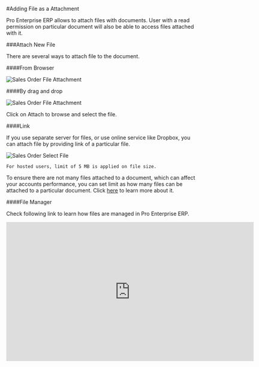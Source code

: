 #Adding File as a Attachment

Pro Enterprise ERP allows to attach files with documents. User with a read permission on particular document will also be able to access files attached with it.

###Attach New File

There are several ways to attach file to the document.

####From Browser

<img alt="Sales Order File Attachment" class="screenshot" src="/docs/assets/img/articles/attach-file-1.gif">

####By drag and drop

<img alt="Sales Order File Attachment" class="screenshot" src="/docs/assets/img/articles/attach-file-2.gif">

Click on Attach to browse and select the file.

####Link

If you use separate server for files, or use online service like Dropbox, you can attach file by providing link of a particular file.

<img alt="Sales Order Select File" class="screenshot" src="/docs/assets/img/articles/attach-file-3.gif">

`For hosted users, limit of 5 MB is applied on file size.`

To ensure there are not many files attached to a document, which can affect your accounts performance, you can set limit as how many files can be attached to a particular document. Click [here](/docs/user/manual/en/customize-ProEnterprise/articles/increase-max-attachments.html) to learn more about it.

####File Manager

Check following link to learn how files are managed in Pro Enterprise ERP.

<iframe width="660" height="371" src="https://www.youtube.com/embed/4-osLW3E_Rk" frameborder="0" allowfullscreen></iframe>


<!-- markdown -->